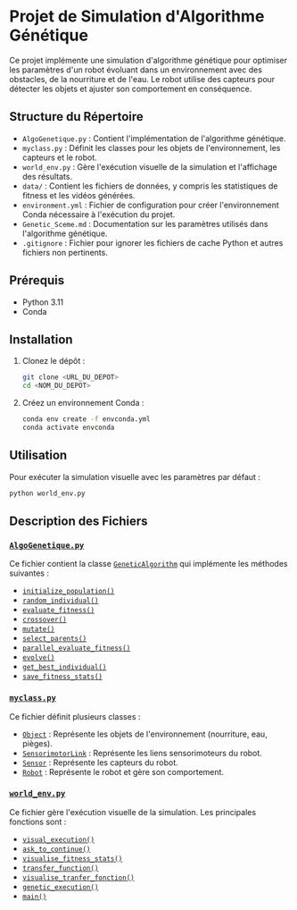 # Projet de Simulation d'Algorithme Génétique

Ce projet implémente une simulation d'algorithme génétique pour optimiser les paramètres d'un robot évoluant dans un environnement avec des obstacles, de la nourriture et de l'eau. Le robot utilise des capteurs pour détecter les objets et ajuster son comportement en conséquence.

## Structure du Répertoire

- `AlgoGenetique.py` : Contient l'implémentation de l'algorithme génétique.
- `myclass.py` : Définit les classes pour les objets de l'environnement, les capteurs et le robot.
- `world_env.py` : Gère l'exécution visuelle de la simulation et l'affichage des résultats.
- `data/` : Contient les fichiers de données, y compris les statistiques de fitness et les vidéos générées.
- `environment.yml` : Fichier de configuration pour créer l'environnement Conda nécessaire à l'exécution du projet.
- `Genetic_Sceme.md` : Documentation sur les paramètres utilisés dans l'algorithme génétique.
- `.gitignore` : Fichier pour ignorer les fichiers de cache Python et autres fichiers non pertinents.

## Prérequis

- Python 3.11
- Conda

## Installation

1. Clonez le dépôt :

   ```sh
   git clone <URL_DU_DEPOT>
   cd <NOM_DU_DEPOT>
   ```

2. Créez un environnement Conda :

   ```sh
   conda env create -f envconda.yml
   conda activate envconda
   ```

## Utilisation

Pour exécuter la simulation visuelle avec les paramètres par défaut :

```sh
python world_env.py
```

## Description des Fichiers

### [`AlgoGenetique.py`](AlgoGenetique.py)

Ce fichier contient la classe [`GeneticAlgorithm`](../../../../../j:/Master/S3/IAR/PROJET_IAR/AlgoGenetique.py) qui implémente les méthodes suivantes :

- [`initialize_population()`](../../../../../j:/Master/S3/IAR/PROJET_IAR/AlgoGenetique.py)
- [`random_individual()`](../../../../../j:/Master/S3/IAR/PROJET_IAR/AlgoGenetique.py)
- [`evaluate_fitness()`](../../../../../j:/Master/S3/IAR/PROJET_IAR/AlgoGenetique.py)
- [`crossover()`](../../../../../j:/Master/S3/IAR/PROJET_IAR/AlgoGenetique.py)
- [`mutate()`](../../../../../j:/Master/S3/IAR/PROJET_IAR/AlgoGenetique.py)
- [`select_parents()`](../../../../../j:/Master/S3/IAR/PROJET_IAR/AlgoGenetique.py)
- [`parallel_evaluate_fitness()`](../../../../../j:/Master/S3/IAR/PROJET_IAR/AlgoGenetique.py)
- [`evolve()`](../../../../../j:/Master/S3/IAR/PROJET_IAR/AlgoGenetique.py)
- [`get_best_individual()`](../../../../../j:/Master/S3/IAR/PROJET_IAR/AlgoGenetique.py)
- [`save_fitness_stats()`](../../../../../j:/Master/S3/IAR/PROJET_IAR/AlgoGenetique.py)

### [`myclass.py`](myclass.py)

Ce fichier définit plusieurs classes :

- [`Object`](../../../../../j:/Master/S3/IAR/PROJET_IAR/myclass.py) : Représente les objets de l'environnement (nourriture, eau, pièges).
- [`SensorimotorLink`](../../../../../j:/Master/S3/IAR/PROJET_IAR/myclass.py) : Représente les liens sensorimoteurs du robot.
- [`Sensor`](../../../../../j:/Master/S3/IAR/PROJET_IAR/myclass.py) : Représente les capteurs du robot.
- [`Robot`](../../../../../j:/Master/S3/IAR/PROJET_IAR/myclass.py) : Représente le robot et gère son comportement.

### [`world_env.py`](world_env.py)

Ce fichier gère l'exécution visuelle de la simulation. Les principales fonctions sont :

- [`visual_execution()`](../../../../../j:/Master/S3/IAR/PROJET_IAR/world_env.py)
- [`ask_to_continue()`](../../../../../j:/Master/S3/IAR/PROJET_IAR/world_env.py)
- [`visualise_fitness_stats()`](../../../../../j:/Master/S3/IAR/PROJET_IAR/world_env.py)
- [`transfer_function()`](../../../../../j:/Master/S3/IAR/PROJET_IAR/myclass.py)
- [`visualise_tranfer_fonction()`](../../../../../j:/Master/S3/IAR/PROJET_IAR/world_env.py)
- [`genetic_execution()`](../../../../../j:/Master/S3/IAR/PROJET_IAR/world_env.py)
- [`main()`](../../../../../j:/Master/S3/IAR/PROJET_IAR/world_env.py)
